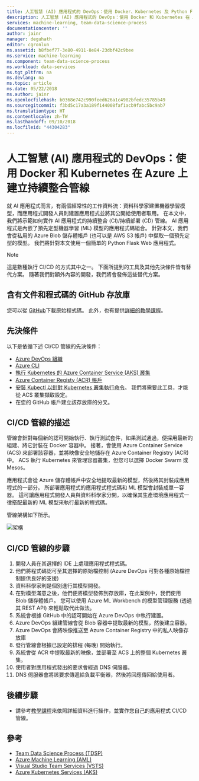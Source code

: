 ```yaml
---
title: 人工智慧 (AI) 應用程式的 DevOps：使用 Docker、Kubernetes 及 Python Flask 應用程式在 Azure 上建立持續整合管線
description: 人工智慧 (AI) 應用程式的 DevOps：使用 Docker 和 Kubernetes 在 Azure 上建立持續整合管線
services: machine-learning, team-data-science-process
documentationcenter: ''
author: jainr
manager: deguhath
editor: cgronlun
ms.assetid: b8fbef77-3e80-4911-8e84-23dbf42c9bee
ms.service: machine-learning
ms.component: team-data-science-process
ms.workload: data-services
ms.tgt_pltfrm: na
ms.devlang: na
ms.topic: article
ms.date: 05/22/2018
ms.author: jainr
ms.openlocfilehash: b0368e742c990feed626a1c4982bfedc35785b49
ms.sourcegitcommit: f3bd5c17a3a189f144008faf1acb9fabc5bc9ab7
ms.translationtype: HT
ms.contentlocale: zh-TW
ms.lasthandoff: 09/10/2018
ms.locfileid: "44304283"
---
```

# <a name="devops-for-artificial-intelligence-ai-applications-creating-continuous-integration-pipeline-on-azure-using-docker-and-kubernetes"></a>人工智慧 (AI) 應用程式的 DevOps：使用 Docker 和 Kubernetes 在 Azure 上建立持續整合管線
就 AI 應用程式而言，有兩個經常性的工作資料流：資料科學家建置機器學習模型，而應用程式開發人員則建置應用程式並將其公開給使用者取用。 在本文中，我們將示範如何實作 AI 應用程式的持續整合 (CI)/持續部署 (CD) 管線。 AI 應用程式是內嵌了預先定型機器學習 (ML) 模型的應用程式碼組合。 針對本文，我們會從私用的 Azure Blob 儲存體帳戶 (也可以是 AWS S3 帳戶) 中擷取一個預先定型的模型。 我們將針對本文使用一個簡單的 Python Flask Web 應用程式。

> [!NOTE]
> 這是數種執行 CI/CD 的方式其中之一。 下面所提到的工具及其他先決條件皆有替代方案。 隨著我們對額外內容的開發，我們將會發佈這些替代方案。
>
>

## <a name="github-repository-with-document-and-code"></a>含有文件和程式碼的 GitHub 存放庫
您可以從 [GitHub](https://github.com/Azure/DevOps-For-AI-Apps)下載原始程式碼。 此外，也有提供[詳細的教學課程](https://github.com/Azure/DevOps-For-AI-Apps/blob/master/Tutorial.md)。

## <a name="pre-requisites"></a>先決條件
以下是依循下述 CI/CD 管線的先決條件：
* [Azure DevOps 組織](https://docs.microsoft.com/azure/devops/organizations/accounts/create-organization-msa-or-work-student)
* [Azure CLI](https://docs.microsoft.com/cli/azure/install-azure-cli?view=azure-cli-latest)
* [執行 Kubernetes 的 Azure Container Service (AKS) 叢集](https://docs.microsoft.com/azure/container-service/kubernetes/container-service-tutorial-kubernetes-deploy-cluster)
* [Azure Container Registy (ACR) 帳戶](https://docs.microsoft.com/azure/container-registry/container-registry-get-started-portal)
* [安裝 Kubectl 以針對 Kubernetes 叢集執行命令](https://kubernetes.io/docs/tasks/tools/install-kubectl/)。 我們將需要此工具，才能從 ACS 叢集擷取設定。 
* 在您的 GitHub 帳戶建立該存放庫的分叉。

## <a name="description-of-the-cicd-pipeline"></a>CI/CD 管線的描述
管線會針對每個新的認可開始執行、執行測試套件，如果測試通過，便採用最新的組建、將它封裝在 Docker 容器中。 接著，會使用 Azure Container Service (ACS) 來部署該容器，並將映像安全地儲存在 Azure Container Registry (ACR) 中。 ACS 執行 Kubernetes 來管理容器叢集，但您可以選擇 Docker Swarm 或 Mesos。

應用程式會從 Azure 儲存體帳戶中安全地提取最新的模型，然後將其封裝成應用程式的一部分。 所部署應用程式的應用程式程式碼和 ML 模型會封裝成單一容器。 這可讓應用程式開發人員與資料科學家分開，以確保其生產環境應用程式一律搭配最新的 ML 模型來執行最新的程式碼。

管線架構如下所示。 

![架構](./media/ci-cd-flask/Architecture.PNG?raw=true)

## <a name="steps-of-the-cicd-pipeline"></a>CI/CD 管線的步驟
1. 開發人員在其選擇的 IDE 上處理應用程式程式碼。
2. 他們將程式碼認可至其選擇的原始檔控制 (Azure DevOps 可對各種原始檔控制提供良好的支援)
3. 資料科學家則是個別進行其模型開發。
4. 在對模型滿意之後，他們便將模型發佈到存放庫，在此案例中，我們使用 Blob 儲存體帳戶。 您可以使用 Azure ML Workbench 的模型管理服務 (透過其 REST API) 來輕鬆取代此做法。
5. 系統會根據 GitHub 中的認可開始在 Azure DevOps 中執行建置。
6. Azure DevOps 組建管線會從 Blob 容器中提取最新的模型，然後建立容器。
7. Azure DevOps 會將映像推送至 Azure Container Registry 中的私人映像存放庫
8. 發行管線會根據已設定的排程 (每晚) 開始執行。
9. 系統會從 ACR 中提取最新的映像，並部署至 ACS 上的整個 Kubernetes 叢集。
10. 使用者對應用程式發出的要求會經過 DNS 伺服器。
11. DNS 伺服器會將該要求傳遞給負載平衡器，然後將回應傳回給使用者。

## <a name="next-steps"></a>後續步驟
* 請參考[教學課程](https://github.com/Azure/DevOps-For-AI-Apps/blob/master/Tutorial.md)來依照詳細資料進行操作，並實作您自己的應用程式 CI/CD 管線。

## <a name="references"></a>參考
* [Team Data Science Process (TDSP)](https://aka.ms/tdsp)
* [Azure Machine Learning (AML)](https://docs.microsoft.com/azure/machine-learning/service/)
* [Visual Studio Team Services (VSTS)](https://www.visualstudio.com/vso/)
* [Azure Kubernetes Services (AKS)](https://docs.microsoft.com/azure/aks/intro-kubernetes)
